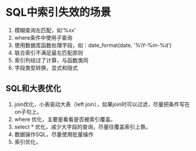 # SQL中索引失效的场景

1. 模糊查询左匹配，如‘%xx’
2. where条件中使用子查询
3. 使用数据库函数处理字段，如：date_format(date, '%\Y-%m-%d')
4. 联合索引不满足最左匹配原则
5. 索引列经过了计算，与函数类同
6. 字段类型转换，显式和隐式

## SQL和大表优化

1. join优化，小表驱动大表（left join），如果join时可以过滤，尽量把条件写在on子句上。
2. where 优化，主要是看看是否被索引覆盖。
3. select * 优化，减少大字段的查询，尽量往覆盖索引上靠。
4. 数据操作SQL，尽量使用批量操作
5. 索引优化，